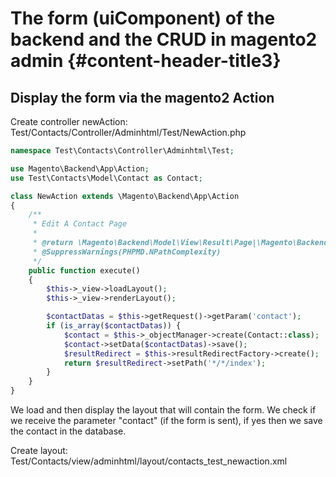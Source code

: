 # The form \(uiComponent\) of the backend and the CRUD in magento2 admin {#content-header-title3}

## Display the form via the magento2 Action

Create controller newAction: Test/Contacts/Controller/Adminhtml/Test/NewAction.php

```php
namespace Test\Contacts\Controller\Adminhtml\Test;

use Magento\Backend\App\Action;
use Test\Contacts\Model\Contact as Contact;

class NewAction extends \Magento\Backend\App\Action
{
    /**
     * Edit A Contact Page
     *
     * @return \Magento\Backend\Model\View\Result\Page|\Magento\Backend\Model\View\Result\Redirect
     * @SuppressWarnings(PHPMD.NPathComplexity)
     */
    public function execute()
    {
        $this->_view->loadLayout();
        $this->_view->renderLayout();

        $contactDatas = $this->getRequest()->getParam('contact');
        if (is_array($contactDatas)) {
            $contact = $this->_objectManager->create(Contact::class);
            $contact->setData($contactDatas)->save();
            $resultRedirect = $this->resultRedirectFactory->create();
            return $resultRedirect->setPath('*/*/index');
        }
    }
}
```

We load and then display the layout that will contain the form. We check if we receive the parameter "contact" \(if the form is sent\), if yes then we save the contact in the database.

Create layout: Test/Contacts/view/adminhtml/layout/contacts\_test\_newaction.xml

